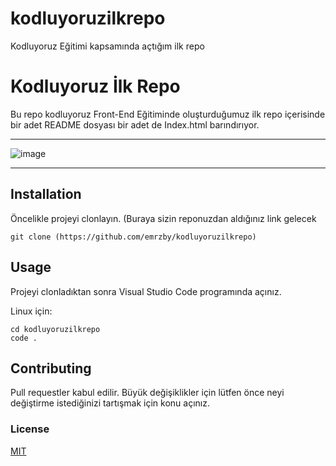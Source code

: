 # kodluyoruzilkrepo
Kodluyoruz Eğitimi kapsamında açtığım ilk repo
# Kodluyoruz İlk Repo
Bu repo kodluyoruz Front-End Eğitiminde oluşturduğumuz ilk repo içerisinde bir adet README dosyası bir adet de Index.html barındırıyor.

------------

![image](https://github.com/emrzby/kodluyoruzilkrepo/blob/main/readme.JPG)

-----------------

## Installation
Öncelikle projeyi clonlayın. (Buraya sizin reponuzdan aldığınız link gelecek

```
git clone (https://github.com/emrzby/kodluyoruzilkrepo)

```

## Usage

Projeyi clonladıktan sonra Visual Studio Code programında açınız.

Linux için:
```
cd kodluyoruzilkrepo
code .
```
## Contributing

Pull requestler kabul edilir. Büyük değişiklikler için lütfen önce neyi değiştirme istediğinizi tartışmak için konu açınız.

### License

[MIT](https://choosealicense.com/licenses/mit/)
